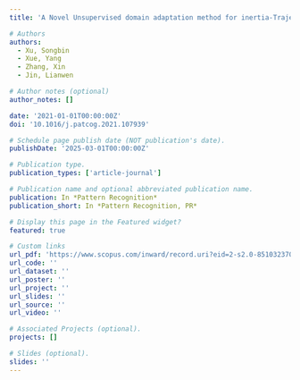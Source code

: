 ```yaml
---
title: 'A Novel Unsupervised domain adaptation method for inertia-Trajectory translation of in-air handwriting'

# Authors
authors:
  - Xu, Songbin
  - Xue, Yang
  - Zhang, Xin
  - Jin, Lianwen

# Author notes (optional)
author_notes: []

date: '2021-01-01T00:00:00Z'
doi: '10.1016/j.patcog.2021.107939'

# Schedule page publish date (NOT publication's date).
publishDate: '2025-03-01T00:00:00Z'

# Publication type.
publication_types: ['article-journal']

# Publication name and optional abbreviated publication name.
publication: In *Pattern Recognition*
publication_short: In *Pattern Recognition, PR*

# Display this page in the Featured widget?
featured: true

# Custom links
url_pdf: 'https://www.scopus.com/inward/record.uri?eid=2-s2.0-85103237096&doi=10.1016%2fj.patcog.2021.107939&partnerID=40&md5=d2a7ba7612e4100c34d6d3c7656d4699'
url_code: ''
url_dataset: ''
url_poster: ''
url_project: ''
url_slides: ''
url_source: ''
url_video: ''

# Associated Projects (optional).
projects: []

# Slides (optional).
slides: ''
---
```

